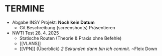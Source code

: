 # TERMINE
* Abgabe INSY Projekt: **Noch kein Datum**
	* Git Beschreibung (screenshoots) Präsentieren
* NWTI Test 28. 4. 2025
	* Statische Routen (Theorie & Praxis ohne Befehle)
	* [[VLANS]]
	* [[VPN]] (Überblick)
_2 Sekunden dann bin ich commit._ ~Fleix Down


